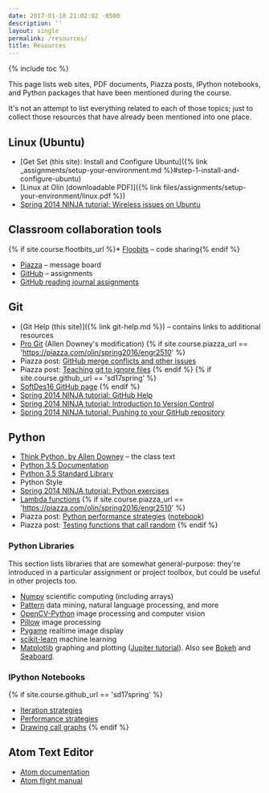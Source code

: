 ```yaml
---
date: 2017-01-18 21:02:02 -0500
description: ''
layout: single
permalink: /resources/
title: Resources
---
```


{% include toc %}

This page lists web sites, PDF documents, Piazza posts, IPython notebooks, and
Python packages that have been mentioned during the course.

It's not an attempt to list everything related to each of those topics; just
to collect those resources that have already been mentioned into one place.

## Linux (Ubuntu)

* [Get Set (this site): Install and Configure Ubuntu]({% link _assignments/setup-your-environment.md %}#step-1-install-and-configure-ubuntu)
* [Linux at Olin (downloadable PDF)]({% link files/assignments/setup-your-environment/linux.pdf %})
* [Spring 2014 NINJA tutorial: Wireless issues on Ubuntu](https://docs.google.com/document/d/1uRRyjQhWyoffL_FNpRHNn8geblh9h0mfvAjjZ0fOtRc/edit)

## Classroom collaboration tools

{% if site.course.flootbits_url %}* [Floobits]({{site.course.flootbits_url}}) – code sharing{% endif %}
* [Piazza]({{site.course.piazza_url}}) – message board
* [GitHub](https://github.com//{{site.course.github_owner}}/ClassNotes/blob/master/Day5_Iteration.ipynb) – assignments
* [GitHub reading journal assignments](https://github.com//{{site.course.github_owner}}/ReadingJournal)

## Git

* [Git Help (this site)]({% link git-help.md %}) – contains links to additional resources
* [Pro Git](https://github.com/AllenDowney/amgit/tree/master/en) (Allen Downey's modification)
{% if site.course.piazza_url == 'https://piazza.com/olin/spring2016/engr2510' %}
* Piazza post: [GitHub merge conflicts and other issues](https://piazza.com/class/ijkborva8jk70v?cid=57)
* Piazza post: [Teaching git to ignore files](https://piazza.com/class/ijkborva8jk70v?cid=97)
{% endif %}
{% if site.course.github_url == 'sd17spring' %}
* [SoftDes16 GitHub page](https://github.com//{{site.course.github_owner}}/ClassNotes/blob/master/Day5_Iteration.ipynb)
{% endif %}
* [Spring 2014 NINJA tutorial: GitHub Help](https://docs.google.com/document/d/12mYDk2Bto-8a4LEq3tL9gvNO_8uehsyaV5WMg2-WNj4/edit)
* [Spring 2014 NINJA tutorial: Introduction to Version Control](https://docs.google.com/presentation/d/15UsxsUBIDA78iplWfKsX0yZAoYIf5ofpEr7PRUE2Y28/edit#slide=id.p)
* [Spring 2014 NINJA tutorial: Pushing to your GitHub repository](https://docs.google.com/document/d/1faRvcK33bIetPkgBH5Vw3Vlz8vl6jdPFKvtowT6Q1xw/edit)

## Python

* [Think Python, by Allen Downey](http://greenteapress.com/wp/think-python-2e/) – the class text
* [Python 3.5 Documentation](https://docs.python.org/3.5/)
* [Python 3.5 Standard Library](https://docs.python.org/3.5/library/index.html)
* Python Style
* [Spring 2014 NINJA tutorial: Python exercises](https://docs.google.com/document/d/1k-JU9cPokJ58ur4ubpbhLAxC26aAx9bCUcianobBLFE/edit)
* [Lambda functions](http://www.secnetix.de/%7Eolli/Python/lambda_functions.hawk)
{% if site.course.piazza_url == 'https://piazza.com/olin/spring2016/engr2510' %}
* Piazza post: [Python performance strategies](https://piazza.com/class/ijkborva8jk70v?cid=105) ([notebook](https://github.com//{{site.course.github_owner}}/ClassNotes/blob/master/Python%20Performance%20Strategies.ipynb))
* Piazza post: [Testing functions that call random](https://piazza.com/class/ijkborva8jk70v?cid=103)
{% endif %}

### Python Libraries

This section lists libraries that are somewhat general-purpose: they're
introduced in a particular assignment or project toolbox, but could be useful
in other projects too.

* [Numpy](http://www.numpy.org) scientific computing (including arrays)
* [Pattern](http://www.clips.ua.ac.be/pattern) data mining, natural language processing, and more
* [OpenCV-Python](https://opencv-python-tutroals.readthedocs.org/en/latest/py_tutorials/py_tutorials.html) image processing and computer vision
* [Pillow](http://python-pillow.org) image processing
* [Pygame](http://www.pygame.org/hifi.html) realtime image display
* [scikit-learn](http://scikit-learn.org/stable/) machine learning
* [Matplotlib](http://matplotlib.org) graphing and plotting ([Jupiter tutorial](http://nbviewer.jupyter.org/github/jrjohansson/scientific-python-lectures/blob/master/Lecture-4-Matplotlib.ipynb)). Also see [Bokeh](http://bokeh.pydata.org/en/latest/) and [Seaboard](http://stanford.edu/~mwaskom/software/seaborn/).

### IPython Notebooks

{% if site.course.github_url == 'sd17spring' %}
* [Iteration strategies](https://github.com//{{site.course.github_owner}}/ClassNotes/blob/master/Day5_Iteration.ipynb)
* [Performance strategies](https://github.com//{{site.course.github_owner}}/ClassNotes/blob/master/Python%20Performance%20Strategies.ipynb)
* [Drawing call graphs](https://github.com//{{site.course.github_owner}}/ClassNotes/blob/master/Call%20Graphs.ipynb)
{% endif %}

## Atom Text Editor

* [Atom documentation](https://atom.io/docs)
* [Atom flight manual](http://flight-manual.atom.io)
